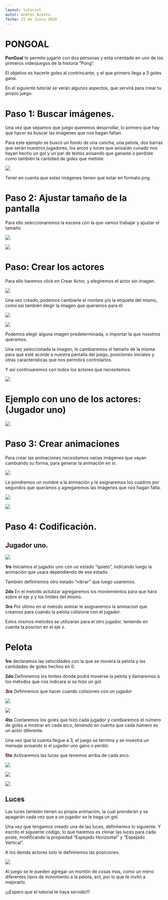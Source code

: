 ```yaml
---
layout: tutorial
autor: Andres Acosta
fecha: 21 de Junio 2020
---
```



# PONGOAL

**PonGoal** te permite jugarlo con dos personas y esta orientado en uno de los primeros videojuegos de la historia “Pong”.

El objetivo es hacerle goles al contrincante, y el que primero llega a 3 goles gana.

En el siguiente tutorial se verán algunos aspectos, que servirá para crear tu propio juego.

# Paso 1: Buscar imágenes.

Una vez que sepamos que juego queremos desarrollar, lo primero que hay que hacer es buscar las imágenes que nos hagan faltan.

Para este ejemplo se buscó un fondo de una cancha, una pelota, dos barras que serán nuestros jugadores, los arcos y luces que avisarán cunado nos hayan hecho un gol y un par de textos avisando que ganaste o perdiste como también la cantidad de goles que metiste.

![](/assets/tutoriales/pongoal/image1.png)

Tener en cuenta que estas imágenes tienen que estar en formato png.

# Paso 2: Ajustar tamaño de la pantalla

Para ello seleccionaremos la escena con la que vamos trabajar y ajustar el tamaño

![](/assets/tutoriales/pongoal/image2.png)

![](/assets/tutoriales/pongoal/image3.png)

# Paso: Crear los actores

Para ello haremos click en Crear Actor, y elegiremos el actor sin imagen.

![](/assets/tutoriales/pongoal/image4.png)

Una vez creado, podemos cambiarle el nombre y/o la etiqueta del mismo, como así también elegir la imagen que queramos para él.

![](/assets/tutoriales/pongoal/image5.png)

![](/assets/tutoriales/pongoal/image6.png)

Podemos elegir alguna imagen predeterminada, o importar la que nosotros queramos.

Una vez seleccionada la imagen, le cambiaremos el tamaño de la misma para que esté acorde a nuestra pantalla del juego, posiciones iniciales y otras características que nos permitirá controlarlos.

Y así continuaremos con todos los actores que necesitemos.

![](/assets/tutoriales/pongoal/image7.png)

# Ejemplo con uno de los actores: (Jugador uno)

![](/assets/tutoriales/pongoal/image8.png)

# Paso 3: Crear animaciones

Para crear las animaciones necesitamos varias imágenes que vayan cambiando su forma, para generar la animación en sí.

![](/assets/tutoriales/pongoal/image9.png)

Le pondremos un nombre a la animación y le asignaremos los cuadros por segundos que queramos y agregaremos las imágenes que nos hagan falta.

![](/assets/tutoriales/pongoal/image10.png)

![](/assets/tutoriales/pongoal/image11.png)

# Paso 4: Codificación.

## Jugador uno.

![](/assets/tutoriales/pongoal/image12.png)

**1ro** Iniciamos el jugador uno con un estado “quieto”, indicando luego la animación que usara dependiendo de ese estado.

También definiremos otro estado “vibrar” que luego usaremos.

**2do** En el metodo actulizar agregaremos los moviemientos para que hara sobre el eje y y los limites del mismo.

**3ro** Por ultimo en el metodo animar le asignaremos la animacion que creamos para cuando la pelota colisione con el jugador.

Estos mismos metodos se utilizaran para el otro jugador, teniendo en cuenta la poscion en el eje x.

# Pelota

**1ro** declaramos las velocidades con la que se moverá la pelota y las cantidades de goles hechos en 0.

**2do** Definiremos los limites donde podrá moverse la pelota y llamaremos a los métodos que nos indicara si se hizo un gol.

**3ro** Definiremos que hacer cuando colisiones con un jugador

![](/assets/tutoriales/pongoal/image13.png)

![](/assets/tutoriales/pongoal/image14.png)

**4to** Contaremos los goles que hizo cada jugador y cambiaremos el número de goles a mostrar en cada arco, teniendo en cuenta que cada número es un actor diferente.

Una vez que la cuenta llegue a 3, el juego se termina y se muestra un mensaje avisando si el jugador uno gano o perdió.

**5to** Activaremos las luces que tenemos arriba de cada arco.

![](/assets/tutoriales/pongoal/image15.png)

![](/assets/tutoriales/pongoal/image16.png)

![](/assets/tutoriales/pongoal/image17.png)

## Luces

Las luces también tienen su propia animación, la cual prenderán y se apagarán cada vez que a un jugador se le haga un gol.

Una vez que tengamos creado una de las luces, definiremos lo siguiente. Y escrito el siguiente código, lo que haremos es clonar las luces para cada poste, modificando la propiedad “Espejado Horizontal” y “Espejado Vertical”.

A los demás actores solo le definiremos las posiciones.

![](/assets/tutoriales/pongoal/image18.png)

Al juego se le pueden agregar un montón de cosas mas, como un meno diferentes tipos de movimiento a la pelota, ect, por lo que te invito a mejorarlo.

¡¡¡Espero que el tutorial te haya servido!!!
